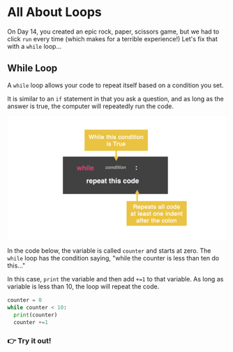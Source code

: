 # All About Loops

On Day 14, you created an epic rock, paper, scissors game, but we had to click `run` every time (which makes for a terrible experience!) Let's fix that with a `while` loop...

## While Loop

A `while` loop allows your code to repeat itself based on a condition you set.

It is similar to an `if` statement in that you ask a question, and as long as the answer is true, the computer will repeatedly run the code.

![](resources/while_loop.png)

In the code below, the variable is called `counter` and starts at zero. The `while` loop has the condition saying, "while the counter is less than ten do this..." 

In this case, `print` the variable and then add `+=1` to that variable. As long as variable is less than 10, the loop will repeat the code.


```python
counter = 0
while counter < 10:
  print(counter)
  counter +=1
  ```

### 👉 Try it out!
